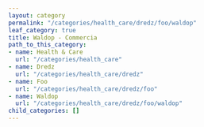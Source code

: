 ```yaml
---
layout: category
permalink: "/categories/health_care/dredz/foo/waldop"
leaf_category: true
title: Waldop - Commercia
path_to_this_category:
- name: Health & Care
  url: "/categories/health_care"
- name: Dredz
  url: "/categories/health_care/dredz"
- name: Foo
  url: "/categories/health_care/dredz/foo"
- name: Waldop
  url: "/categories/health_care/dredz/foo/waldop"
child_categories: []
---
```


